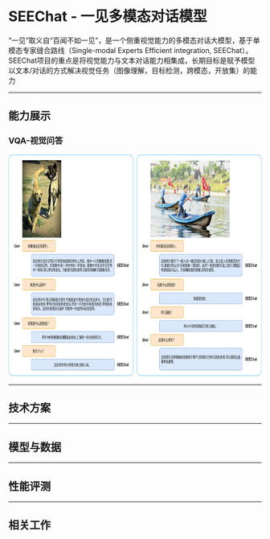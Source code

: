 # SEEChat - 一见多模态对话模型
“一见”取义自“百闻不如一见”，是一个侧重视觉能力的多模态对话大模型，基于单模态专家缝合路线（Single-modal Experts Efficient integration, SEEChat）。SEEChat项目的重点是将视觉能力与文本对话能力相集成，长期目标是赋予模型以文本/对话的方式解决视觉任务（图像理解，目标检测，跨模态，开放集）的能力

---
## 能力展示
### VQA-视觉问答
<img src="doc/img/SEEChat-demo1.png" alt= “SEEChat-demo1” width="800" height="440">

---
## 技术方案

---
## 模型与数据

---
## 性能评测

---
## 相关工作

